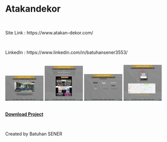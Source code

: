 # Atakandekor
<br/>
  <p>Site Link : https://www.atakan-dekor.com/</p>
<br/>
  <p>LinkedIn : https://www.linkedin.com/in/batuhansener3553/</p>
<br/>
 <div >
  <img src="https://github.com/canonka/Atakan-Dekor/blob/master/img/Anasayfa.jpg" width="24%">
  <img src="https://github.com/canonka/Atakan-Dekor/blob/master/img/Hakkimizda.jpg" width="24%">
  <img src="https://github.com/canonka/Atakan-Dekor/blob/master/img/Referanslarimiz.jpg" width="24%">
  <img src="https://github.com/canonka/Atakan-Dekor/blob/master/img/iletisim.jpg" width="24%">
 </div>
<br/>
 <p><b><a href="https://github.com/canonka/Atakan-Dekor/archive/master.zip">Download Project</a></b></p>
<br/>
<p>Created by Batuhan SENER </p>
<br/>
